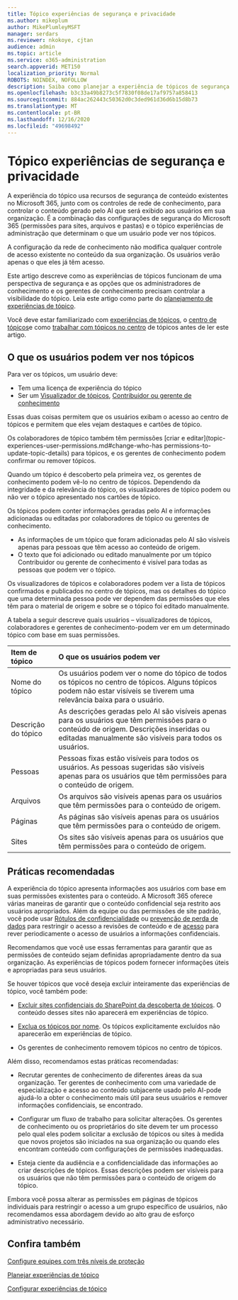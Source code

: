 ```yaml
---
title: Tópico experiências de segurança e privacidade
ms.author: mikeplum
author: MikePlumleyMSFT
manager: serdars
ms.reviewer: nkokoye, cjtan
audience: admin
ms.topic: article
ms.service: o365-administration
search.appverid: MET150
localization_priority: Normal
ROBOTS: NOINDEX, NOFOLLOW
description: Saiba como planejar a experiência de tópicos de segurança e privacidade no Microsoft 365
ms.openlocfilehash: b3c33a49b8273c5f7830f08de17af9757a858413
ms.sourcegitcommit: 884ac262443c50362d0c3ded961d36d6b15d8b73
ms.translationtype: MT
ms.contentlocale: pt-BR
ms.lasthandoff: 12/16/2020
ms.locfileid: "49698492"
---
```

# <a name="topic-experiences-security-and-privacy"></a>Tópico experiências de segurança e privacidade

A experiência do tópico usa recursos de segurança de conteúdo existentes no Microsoft 365, junto com os controles de rede de conhecimento, para controlar o conteúdo gerado pelo AI que será exibido aos usuários em sua organização. É a combinação das configurações de segurança do Microsoft 365 (permissões para sites, arquivos e pastas) e o tópico experiências de administração que determinam o que um usuário pode ver nos tópicos.

A configuração da rede de conhecimento não modifica qualquer controle de acesso existente no conteúdo da sua organização. Os usuários verão apenas o que eles já têm acesso.

Este artigo descreve como as experiências de tópicos funcionam de uma perspectiva de segurança e as opções que os administradores de conhecimento e os gerentes de conhecimento precisam controlar a visibilidade do tópico. Leia este artigo como parte do [planejamento de experiências de tópico](plan-topic-experiences.md).

Você deve estar familiarizado com [experiências de tópicos](topic-experiences-overview.md), o [centro de tópicos](topic-center-overview.md)e como [trabalhar com tópicos no centro](manage-topics.md) de tópicos antes de ler este artigo.

## <a name="what-users-can-see-in-topics"></a>O que os usuários podem ver nos tópicos

Para ver os tópicos, um usuário deve:

- Tem uma licença de experiência do tópico
- Ser um [Visualizador de tópicos](topic-experiences-knowledge-rules.md#change-who-can-see-topics-in-your-organization), [Contribuidor ou gerente de conhecimento](topic-experiences-user-permissions.md)

Essas duas coisas permitem que os usuários exibam o acesso ao centro de tópicos e permitem que eles vejam destaques e cartões de tópico.

Os colaboradores de tópico também têm permissões [criar e editar](topic-experiences-user-permissions.md#change-who-has permissions-to-update-topic-details) para tópicos, e os gerentes de conhecimento podem confirmar ou remover tópicos.

Quando um tópico é descoberto pela primeira vez, os gerentes de conhecimento podem vê-lo no centro de tópicos. Dependendo da integridade e da relevância do tópico, os visualizadores de tópico podem ou não ver o tópico apresentado nos cartões de tópico.

Os tópicos podem conter informações geradas pelo AI e informações adicionadas ou editadas por colaboradores de tópico ou gerentes de conhecimento.

- As informações de um tópico que foram adicionadas pelo AI são visíveis apenas para pessoas que têm acesso ao conteúdo de origem.
- O texto que foi adicionado ou editado manualmente por um tópico Contribuidor ou gerente de conhecimento é visível para todas as pessoas que podem ver o tópico.

Os visualizadores de tópicos e colaboradores podem ver a lista de tópicos confirmados e publicados no centro de tópicos, mas os detalhes do tópico que uma determinada pessoa pode ver dependem das permissões que eles têm para o material de origem e sobre se o tópico foi editado manualmente.

A tabela a seguir descreve quais usuários – visualizadores de tópicos, colaboradores e gerentes de conhecimento-podem ver em um determinado tópico com base em suas permissões.

|Item de tópico|O que os usuários podem ver|
|:---------|:------------------|
|Nome do tópico|Os usuários podem ver o nome do tópico de todos os tópicos no centro de tópicos. Alguns tópicos podem não estar visíveis se tiverem uma relevância baixa para o usuário.|
|Descrição do tópico|As descrições geradas pelo AI são visíveis apenas para os usuários que têm permissões para o conteúdo de origem. Descrições inseridas ou editadas manualmente são visíveis para todos os usuários.|
|Pessoas|Pessoas fixas estão visíveis para todos os usuários. As pessoas sugeridas são visíveis apenas para os usuários que têm permissões para o conteúdo de origem.|
|Arquivos|Os arquivos são visíveis apenas para os usuários que têm permissões para o conteúdo de origem.|
|Páginas|As páginas são visíveis apenas para os usuários que têm permissões para o conteúdo de origem.|
|Sites|Os sites são visíveis apenas para os usuários que têm permissões para o conteúdo de origem.|

## <a name="best-practices"></a>Práticas recomendadas

A experiência do tópico apresenta informações aos usuários com base em suas permissões existentes para o conteúdo. A Microsoft 365 oferece várias maneiras de garantir que o conteúdo confidencial seja restrito aos usuários apropriados. Além da equipe ou das permissões de site padrão, você pode usar [Rótulos de confidencialidade](https://docs.microsoft.com/microsoft-365/compliance/sensitivity-labels) ou [prevenção de perda de dados](https://docs.microsoft.com/microsoft-365/compliance/data-loss-prevention-policies) para restringir o acesso a revisões de conteúdo e de [acesso](https://docs.microsoft.com/azure/active-directory/governance/access-reviews-overview) para rever periodicamente o acesso de usuários a informações confidenciais.

Recomendamos que você use essas ferramentas para garantir que as permissões de conteúdo sejam definidas apropriadamente dentro da sua organização. As experiências de tópicos podem fornecer informações úteis e apropriadas para seus usuários.

Se houver tópicos que você deseja excluir inteiramente das experiências de tópico, você também pode:

- [Excluir sites confidenciais do SharePoint da descoberta de tópicos](topic-experiences-discovery.md#select-sharepoint-topic-sources). O conteúdo desses sites não aparecerá em experiências de tópico.

- [Exclua os tópicos por nome](topic-experiences-discovery.md#exclude-topics-by-name). Os tópicos explicitamente excluídos não aparecerão em experiências de tópico.

- Os gerentes de conhecimento removem tópicos no centro de tópicos.

Além disso, recomendamos estas práticas recomendadas:

- Recrutar gerentes de conhecimento de diferentes áreas da sua organização. Ter gerentes de conhecimento com uma variedade de especialização e acesso ao conteúdo subjacente usado pelo AI-pode ajudá-lo a obter o conhecimento mais útil para seus usuários e remover informações confidenciais, se encontrado.

- Configurar um fluxo de trabalho para solicitar alterações. Os gerentes de conhecimento ou os proprietários do site devem ter um processo pelo qual eles podem solicitar a exclusão de tópicos ou sites à medida que novos projetos são iniciados na sua organização ou quando eles encontram conteúdo com configurações de permissões inadequadas.

- Esteja ciente da audiência e a confidencialidade das informações ao criar descrições de tópicos. Essas descrições podem ser visíveis para os usuários que não têm permissões para o conteúdo de origem do tópico.

Embora você possa alterar as permissões em páginas de tópicos individuais para restringir o acesso a um grupo específico de usuários, não recomendamos essa abordagem devido ao alto grau de esforço administrativo necessário.

## <a name="see-also"></a>Confira também

[Configure equipes com três níveis de proteção](../solutions/configure-teams-three-tiers-protection.md)

[Planejar experiências de tópico](plan-topic-experiences.md)

[Configurar experiências de tópico](set-up-topic-experiences.md)
